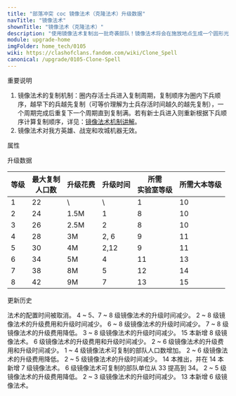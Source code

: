 ```yaml
---
title: "部落冲突 coc 镜像法术（克隆法术）升级数据"
navTitle: "镜像法术"
shownTitle: "镜像法术（克隆法术）"
description: "使用镜像法术复制出一批奇袭部队！镜像法术将会在施放地点生成一个圆形光环，任何进入光环的部队都会被复制，被复制部队的存活时间有限。复制的部队单位达到其单位上限时，镜像法术将会失效。"
module: upgrade-home
imgFolder: home_tech/0105
wiki: https://clashofclans.fandom.com/wiki/Clone_Spell
canonical: /upgrade/0105-Clone-Spell
---
```


<UnitInfo :folder="$frontmatter.imgFolder" imgSrc="Clone_Spell.png" :imgAlt="$frontmatter.navTitle"
    description="使用镜像法术复制出一批奇袭部队！<br>镜像法术将会在施放地点生成一个圆形光环，任何进入光环的部队都会被复制，被复制部队的存活时间有限。复制的部队单位达到其单位上限时，镜像法术将会失效。"
    :isSmallImg="true" />

<SmallTitle>重要说明</SmallTitle>

1. 镜像法术的复制机制：圈内存活士兵进入复制周期，复制顺序为圈内下兵顺序，越早下的兵越先复制（可等价理解为士兵存活时间越久的越先复制），一个周期完成后重复下一个周期直到复制满。若有新士兵进入则重新根据下兵顺序计算复制顺序，详见：[镜像法术机制讲解](/p/2211)。
2. 镜像法术对我方英雄、战宠和攻城机器无效。

<SmallTitle>属性</SmallTitle>

<UnitProperties>
    <UnitProperty pKey="作用半径" pValue="3.5 格" />
    <UnitProperty pKey="作用类型" pValue="复制部队" />
    <UnitProperty pKey="作用目标" pValue="我方部队" />
    <UnitProperty pKey="法术持续时间" pValue="18 秒" />
    <UnitProperty pKey="复制间隔" pValue="0.3 秒" />
    <UnitProperty pKey="复制出的军队有效时间" pValue="30 秒" />
    <UnitProperty pKey="占用的法术空间" pValue="3" />
    <UnitProperty pKey="所需法术工厂等级" pValue="5" />
    <UnitProperty pKey="所需大本等级" pValue="10" />
    <UnitProperty pKey="法术配置时间" pValue="无" trainingSystem="2025" />
</UnitProperties>

<SmallTitle>升级数据</SmallTitle>

<script setup>
const tableExtraInfo = [
    {
        "column": 2,
        "type": "cost",
        "gpClass": "research",
        "icon": "Elixir"
    },
    {
        "column": 3,
        "type": "time",
        "gpClass": "research"
    }
];
</script>

<UnitTable :tableExtraInfo="tableExtraInfo">

| 等级 |最大复制<br>人口数| 升级花费 | 升级时间 |所需<br>实验室等级| 所需大本等级 |
| ---- |       ----     |   ----   |  ----   |       ----     |     ----    |
|   1  |        22      |     \    |   \     |         1      |      10     |
|   2  |        24      |   1.5M   |   1     |         8      |      10     |
|   3  |        26      |   2.5M   |   2     |         8      |      10     |
|   4  |        28      |     3M   |   2, 6  |         9      |      11     |
|   5  |        30      |     4M   |   2,12  |         9      |      11     |
|   6  |        34      |     5M   |   4     |        11      |      13     |
|   7  |        38      |     8M   |   5     |        12      |      14     |
|   8  |        42      |     9M   |   7     |        13      |      15     |
</UnitTable>

<SmallTitle>更新历史</SmallTitle>

<Timeline>
    <TimelineItem date="2025/03/27">
        <TimelineRow>法术的配置时间被取消。</TimelineRow>
    </TimelineItem>
    <TimelineItem date="2025/03/24">
        <TimelineRow>4 ~ 5、7 ~ 8 级镜像法术的升级时间减少。</TimelineRow>
    </TimelineItem>
    <TimelineItem date="2024/11/25">
        <TimelineRow>2 ~ 8 级镜像法术的升级费用和升级时间减少。</TimelineRow>
    </TimelineItem>
    <TimelineItem date="2024/06/18">
        <TimelineRow>6 ~ 8 级镜像法术的升级时间减少。</TimelineRow>
        <TimelineRow>7 ~ 8 级镜像法术的升级费用降低。</TimelineRow>
    </TimelineItem>
    <TimelineItem date="2023/12/12">
        <TimelineRow>3 ~ 8 级镜像法术的升级时间减少。</TimelineRow>
    </TimelineItem>
    <TimelineItem date="2023/06/12">
        <TimelineRow>15 本新增 8 级镜像法术。</TimelineRow>
        <TimelineRow>6 级镜像法术的升级费用和升级时间减少。</TimelineRow>
    </TimelineItem>
    <TimelineItem date="2022/10/10">
        <TimelineRow>2 ~ 6 级镜像法术的升级费用和升级时间减少。</TimelineRow>
    </TimelineItem>
    <TimelineItem date="2022/06/27">
        <TimelineRow>1 ~ 4 级镜像法术可复制的部队人口数增加。</TimelineRow>
    </TimelineItem>
    <TimelineItem date="2021/12/09">
        <TimelineRow>2 ~ 6 级镜像法术的升级费用降低。</TimelineRow>
        <TimelineRow>2 ~ 5 级镜像法术的升级时间减少。</TimelineRow>
    </TimelineItem>
    <TimelineItem date="2021/04/12">
        <TimelineRow>14 本推出，并在 14 本新增 7 级镜像法术。</TimelineRow>
        <TimelineRow>6 级镜像法术可复制的部队单位从 33 提高到 34。</TimelineRow>
        <TimelineRow>2 ~ 5 级镜像法术的升级费用降低。</TimelineRow>
        <TimelineRow>2 ~ 3 级镜像法术的升级时间减少。</TimelineRow>
    </TimelineItem>
    <TimelineItem date="2020/06/22">
        <TimelineRow>13 本新增 6 级镜像法术。</TimelineRow>
    </TimelineItem>
    <TimelineItem :historyBottom="true" />
</Timeline>